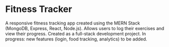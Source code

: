 # Fitness Tracker
A responsive fitness tracking app created using the MERN Stack (MongoDB, Express, React, Node.js). Allows users to log their exercises and view their progress. Created as a full-stack development project. In progress: new features (login, food tracking, analytics) to be added. 
